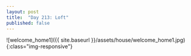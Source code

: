 ```yaml
---
layout: post
title:  "Day 213: Loft"
published: false
---
```



![welcome_home1]({{ site.baseurl }}/assets/house/welcome_home1.jpg){:class="img-responsive"}

